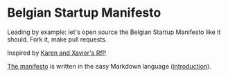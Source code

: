 # Belgian Startup Manifesto
Leading by example: let's open source the Belgian Startup Manifesto like it should. Fork it, make pull requests.

Inspired by [Karen and Xavier's RfP](https://medium.com/@StartupsBe/belgian-startup-manifesto-bde96d5bb7bb)

[The manifesto](https://github.com/stevenbeeckman/bestartupmanifesto/blob/master/bestartupmanifesto.md) is written in the easy Markdown language ([introduction](https://help.github.com/articles/markdown-basics/)).
